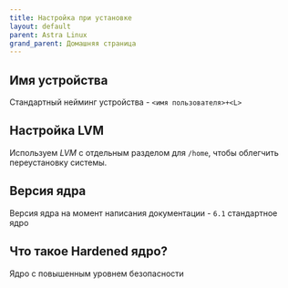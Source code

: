 ```yaml
---
title: Настройка при установке
layout: default
parent: Astra Linux
grand_parent: Домашняя страница
---
```


## Имя устройства

Стандартный нейминг устройства - `<имя пользователя>+<L>`

## Настройка LVM

Используем _LVM_ с отдельным разделом для `/home`, чтобы облегчить переустановку системы.

## Версия ядра

Версия ядра на момент написания документации - `6.1` стандартное ядро

## Что такое Hardened ядро?

Ядро с повышенным уровнем безопасности
